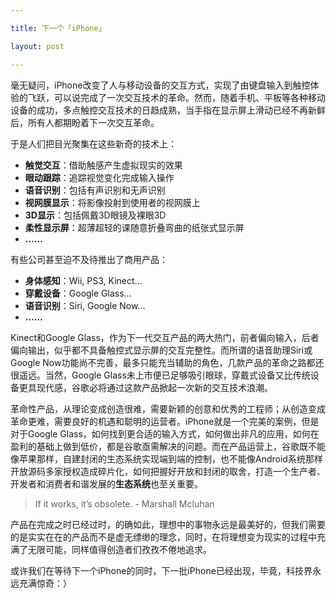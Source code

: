 ```yaml
---

title: 下一个「iPhone」

layout: post

---
```

毫无疑问，iPhone改变了人与移动设备的交互方式，实现了由键盘输入到触控体验的飞跃，可以说完成了一次交互技术的革命。然而，随着手机、平板等各种移动设备的成功，多点触控交互技术的日趋成熟，当手指在显示屏上滑动已经不再新鲜后，所有人都期盼着下一次交互革命。

于是人们把目光聚集在这些新奇的技术上：  

* **触觉交互**：借助触感产生虚拟现实的效果
* **眼动跟踪**：追踪视觉变化完成输入操作
* **语音识别**：包括有声识别和无声识别
* **视网膜显示**：将影像投射到使用者的视网膜上
* **3D显示**：包括佩戴3D眼镜及裸眼3D
* **柔性显示屏**：超薄超轻的课随意折叠弯曲的纸张式显示屏
* **……**  

有些公司甚至迫不及待推出了商用产品：

* **身体感知**：Wii, PS3, Kinect...
* **穿戴设备**：Google Glass...
* **语音识别**：Siri, Google Now...
* **……**

Kinect和Google Glass，作为下一代交互产品的两大热门，前者偏向输入，后者偏向输出，似乎都不具备触控式显示屏的交互完整性。而所谓的语音助理Siri或Google Now功能尚不完善，最多只能充当辅助的角色，几款产品的革命之路都还很遥远。当然，Google Glass未上市便已足够吸引眼球，穿戴式设备又比传统设备更具现代感，谷歌必将通过这款产品掀起一次新的交互技术浪潮。

革命性产品，从理论变成创造很难，需要新颖的创意和优秀的工程师；从创造变成革命更难，需要良好的机遇和聪明的运营者。iPhone就是一个完美的案例，但是对于Google Glass，如何找到更合适的输入方式，如何做出非凡的应用，如何在盈利的基础上做到低价，都是谷歌亟需解决的问题。而在产品运营上，谷歌既不能像苹果那样，自建封闭的生态系统实现端到端的控制，也不能像Android系统那样开放源码多家授权造成碎片化，如何把握好开放和封闭的取舍，打造一个生产者、开发者和消费者和谐发展的**生态系统**也至关重要。

>If it works, it’s obsolete. - Marshall Mcluhan

产品在完成之时已经过时，的确如此，理想中的事物永远是最美好的，但我们需要的是实实在在的产品而不是虚无缥缈的理念，同时，在将理想变为现实的过程中充满了无限可能，同样值得创造者们孜孜不倦地追求。

或许我们在等待下一个iPhone的同时，下一批iPhone已经出现，毕竟，科技界永远充满惊奇：）
